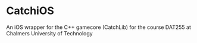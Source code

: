 CatchiOS
========

An iOS wrapper for the C++ gamecore (CatchLib) for the course DAT255 at Chalmers University of Technology